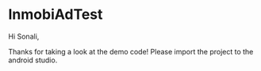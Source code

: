 # InmobiAdTest

Hi Sonali,

Thanks for taking a look at the demo code! Please import the project to the android studio.
